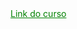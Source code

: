 <html>
  <body>
    <a href="https://www.udemy.com/share/10092KAkEddllXQXo=/" style="color: green">Link do curso</a>
  </body>
<html>
